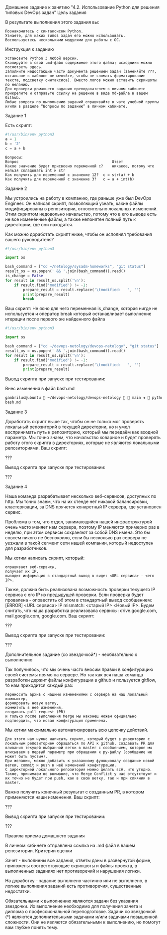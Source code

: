 Домашнее задание к занятию "4.2. Использование Python для решения типовых DevOps задач"
Цель задания

В результате выполнения этого задания вы:

    Познакомитесь с синтаксисом Python.
    Узнаете, для каких типов задач его можно использовать.
    Воспользуетесь несколькими модулями для работы с ОС.

Инструкция к заданию

    Установите Python 3 любой версии.
    Скопируйте в свой .md-файл содержимое этого файла; исходники можно посмотреть здесь.
    Заполните недостающие части документа решением задач (заменяйте ???, остальное в шаблоне не меняйте, чтобы не сломать форматирование текста, подсветку синтаксиса). Вместо логов можно вставить скриншоты по желанию.
    Для проверки домашнего задания преподавателем в личном кабинете прикрепите и отправьте ссылку на решение в виде md-файла в вашем Github.
    Любые вопросы по выполнению заданий спрашивайте в чате учебной группы и/или в разделе “Вопросы по заданию” в личном кабинете.

Задание 1

Есть скрипт:
```python
#!/usr/bin/env python3
a = 1
b = '2'
c = a + b
```
```
Вопросы:
Вопрос 	                                        Ответ
Какое значение будет присвоено переменной c? 	никакое, потому что нельзя складывать int и str
Как получить для переменной c значение 12? 	c = str(a) + b
Как получить для переменной c значение 3? 	c = a + int(b)
```
Задание 2

Мы устроились на работу в компанию, где раньше уже был DevOps Engineer. Он написал скрипт, позволяющий узнать, какие файлы модифицированы в репозитории, относительно локальных изменений. Этим скриптом недовольно начальство, потому что в его выводе есть не все изменённые файлы, а также непонятен полный путь к директории, где они находятся.

Как можно доработать скрипт ниже, чтобы он исполнял требования вашего руководителя?
```python
#!/usr/bin/env python3

import os

bash_command = ["cd ~/netology/sysadm-homeworks", "git status"]
result_os = os.popen(' && '.join(bash_command)).read()
is_change = False
for result in result_os.split('\n'):
    if result.find('modified') != -1:
        prepare_result = result.replace('\tmodified:   ', '')
        print(prepare_result)
        break
```
Ваш скрипт:
Не ясно для чего переменная is_change, которая нигде не используется и оператор break который останавливает выполнение итерации после первого же найденного файла
```python
#!/usr/bin/env python3

import os

bash_command = ["cd ~/devops-netology/devops-netology", "git status"]
result_os = os.popen(' && '.join(bash_command)).read()
for result in result_os.split('\n'):
    if result.find('modified') != -1:
        prepare_result = result.replace('\tmodified:   ', '')
        print(prepare_result)
```

Вывод скрипта при запуске при тестировании:

Внес изменения в файл bash.md

```bash
gambrilus@ubuntu  ~/devops-netology/devops-netology   main ✚  python3 scriptpy.py
bash.md

```

Задание 3

Доработать скрипт выше так, чтобы он не только мог проверять локальный репозиторий в текущей директории, но и умел воспринимать путь к репозиторию, который мы передаём как входной параметр. Мы точно знаем, что начальство коварное и будет проверять работу этого скрипта в директориях, которые не являются локальными репозиториями.
Ваш скрипт:

???

Вывод скрипта при запуске при тестировании:

???

Задание 4

Наша команда разрабатывает несколько веб-сервисов, доступных по http. Мы точно знаем, что на их стенде нет никакой балансировки, кластеризации, за DNS прячется конкретный IP сервера, где установлен сервис.

Проблема в том, что отдел, занимающийся нашей инфраструктурой очень часто меняет нам сервера, поэтому IP меняются примерно раз в неделю, при этом сервисы сохраняют за собой DNS имена. Это бы совсем никого не беспокоило, если бы несколько раз сервера не уезжали в такой сегмент сети нашей компании, который недоступен для разработчиков.

Мы хотим написать скрипт, который:

    опрашивает веб-сервисы,
    получает их IP,
    выводит информацию в стандартный вывод в виде: <URL сервиса> - <его IP>.

Также, должна быть реализована возможность проверки текущего IP сервиса c его IP из предыдущей проверки. Если проверка будет провалена - оповестить об этом в стандартный вывод сообщением: [ERROR] <URL сервиса> IP mismatch: <старый IP> <Новый IP>. Будем считать, что наша разработка реализовала сервисы: drive.google.com, mail.google.com, google.com.
Ваш скрипт:

???

Вывод скрипта при запуске при тестировании:

???

Дополнительное задание (со звездочкой*) - необязательно к выполнению

Так получилось, что мы очень часто вносим правки в конфигурацию своей системы прямо на сервере. Но так как вся наша команда разработки держит файлы конфигурации в github и пользуется gitflow, то нам приходится каждый раз:

    переносить архив с нашими изменениями с сервера на наш локальный компьютер,
    формировать новую ветку,
    коммитить в неё изменения,
    создавать pull request (PR)
    и только после выполнения Merge мы наконец можем официально подтвердить, что новая конфигурация применена.

Мы хотим максимально автоматизировать всю цепочку действий.

    Для этого нам нужно написать скрипт, который будет в директории с локальным репозиторием обращаться по API к github, создавать PR для вливания текущей выбранной ветки в master с сообщением, которое мы вписываем в первый параметр при обращении к py-файлу (сообщение не может быть пустым).
    При желании, можно добавить к указанному функционалу создание новой ветки, commit и push в неё изменений конфигурации.
    С директорией локального репозитория можно делать всё, что угодно.
    Также, принимаем во внимание, что Merge Conflict у нас отсутствуют и их точно не будет при push, как в свою ветку, так и при слиянии в master.

Важно получить конечный результат с созданным PR, в котором применяются наши изменения.
Ваш скрипт:

???

Вывод скрипта при запуске при тестировании:

???

Правила приема домашнего задания

В личном кабинете отправлена ссылка на .md файл в вашем репозитории.
Критерии оценки

Зачет - выполнены все задания, ответы даны в развернутой форме, приложены соответствующие скриншоты и файлы проекта, в выполненных заданиях нет противоречий и нарушения логики.

На доработку - задание выполнено частично или не выполнено, в логике выполнения заданий есть противоречия, существенные недостатки.

Обязательными к выполнению являются задачи без указания звездочки. Их выполнение необходимо для получения зачета и диплома о профессиональной переподготовке. Задачи со звездочкой (*) являются дополнительными задачами и/или задачами повышенной сложности. Они не являются обязательными к выполнению, но помогут вам глубже понять тему.

